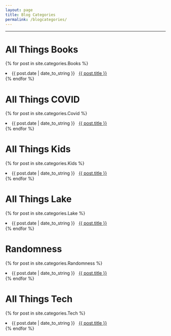 ```yaml
---
layout: page
title: Blog Categories
permalink: /blogcategories/
---
```

****
# All Things Books
{% for post in site.categories.Books %}
 <li><span>{{ post.date | date_to_string }}</span> &nbsp; <a href="{{ post.url }}">{{ post.title }}</a></li>
{% endfor %}

# All Things COVID
{% for post in site.categories.Covid %}
 <li><span>{{ post.date | date_to_string }}</span> &nbsp; <a href="{{ post.url }}">{{ post.title }}</a></li>
{% endfor %}

# All Things Kids
{% for post in site.categories.Kids %}
 <li><span>{{ post.date | date_to_string }}</span> &nbsp; <a href="{{ post.url }}">{{ post.title }}</a></li>
{% endfor %}

# All Things Lake
{% for post in site.categories.Lake %}
 <li><span>{{ post.date | date_to_string }}</span> &nbsp; <a href="{{ post.url }}">{{ post.title }}</a></li>
{% endfor %}

# Randomness
{% for post in site.categories.Randomness %}
 <li><span>{{ post.date | date_to_string }}</span> &nbsp; <a href="{{ post.url }}">{{ post.title }}</a></li>
{% endfor %}

# All Things Tech
{% for post in site.categories.Tech %}
 <li><span>{{ post.date | date_to_string }}</span> &nbsp; <a href="{{ post.url }}">{{ post.title }}</a></li>
{% endfor %}




